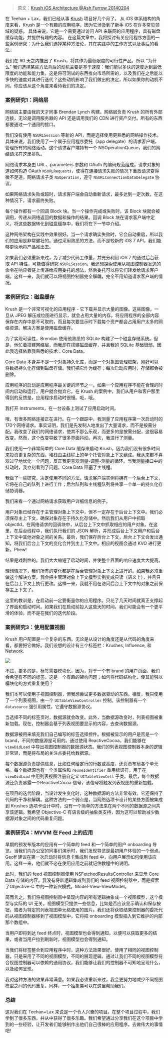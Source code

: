 > 原文：[Krush iOS Architecture @Ash Furrow 20140204](https://teehanlax.com/blog/krush-ios-architecture/)

在 Teehan + Lax，我们已经从事 [Krush](http://www.krush.com/) 项目好几个月了。 从 iOS 体系结构的角度来看，Krush 是一个有趣的应用程序，因为它涉及到了新手 iOS 在许多常见领域的疑惑。 具体来说，它是一个需要通过访问 API 来联网的应用程序，具有磁盘缓存功能，并提供有趣的内容。 在这篇文章中，我将探讨有关应用程序方面的一些案例研究：为什么我们选择某种方法论，其在实践中的工作方式以及事后的看法。

我们在 90 天之内推出了 Krush，将其作为最低限度的可行性产品，所以 "为什么" 我们选择某些方法背后的动机主要是基于速度：我们能以多快的速度达到最低限度的功能和能力集，这是将可测试的东西推向市场所需的，以及我们在之后能以多快的速度对其进行迭代？这些动机影响了我们做出的决定，所以如果你的动机不同，你应该从这个角度来看待我们的决定。

### 案例研究1：网络层

网络层主要由我的天才同事 Brendan Lynch 构建。网络层负责 Krush 的所有外部连接，无论是调用服务器的 API 还是调用我们的 CDN 进行资产交付。所有的东西都要通过一个通用的接口。

我们没有使用 `NSURLSession` 等新的 API，而是选择使用更熟悉的网络操作技术。具体来说，我们使用了一个属于应用程序委托（app delegate）的请求客户端，管理所有的网络活动。这个请求客户端持有一个 NSOperationQueue，我们的网络请求在这里排队。

网络请求本身由 URL、parameters 参数和 OAuth 的编码规范组成。请求对象知道如何构造 OAuth `NSURLRequests`，使得在连接请求失败的情况下重放请求变得微不足道。网络请求子类 `NSOperation`，遵守 `NSURLConnectionDataDelegate` 协议。

如果网络请求失败或超时，请求客户端会自动重新请求，最多达到一定次数，在这种情况下，请求最终失败。

每个操作都有一个回调 Block 块。当一个操作完成或失败时，该 Block 块就会被调用，传递从网络返回的数据和操作的结果。回调 Block 块在请求客户端中定义，将这些数据转化到磁盘缓存中，我们将在下一节中介绍。

这种网络架构在实践中效果很好。当一个请求确实失败时，它会自动重启，所以我们的应用是非常健壮的。通过采用熟悉的方法，而不是较新的 iOS 7 API，我们能够更快地将产品推出去。

如果我们必须重新来过，为了减少代码工作量，并充分利用 iOS 7 的通过后台获取 API 特性，可能值得研究 `NSURLSession`。我还想探索使用从视图控制器发送的命令在响应者链上传递给应用委托的想法，然后委托可以将它们转发给请求客户端。这样一来，我们就可以将视图控制器完全解耦，完全不用知道请求客户端的情况。

### 案例研究2：磁盘缓存

Krush 是一个非常可视化的应用程序 - 它下载并显示大量的图像。这些图像，一旦从 JPEG 解压成位图进行显示，就会占用大量的内存。将应用程序的全部内容保存在内存中是不可取的，而且每次要显示时下载每个资产都会占用用户太多的网络资源。解决方案是使用磁盘缓存。

为了实现可读性，Brendan 使用他熟悉的 SQLite 构建了一个磁盘存储系统。但是，他忙着搭建网络层，而我却在搭建磁盘缓存，并且我的 SQLite 基础很弱。因此我选择依靠我熟悉的技术：Core Data。

Core Data 本身并不是一个对象持久化库，而是一个对象图管理框架，刚好可以将数据持久化存储到磁盘存储。我们把它作为缓存；每次启动应用时，存储都会被删除。

应用程序的启动是应用程序最关键的环节之一。如果一个应用程序不能在合理的时间内启动和运行，用户就会抛弃它。在 Krush 的案例中，我们从用户和客户那里得到的反馈是，应用程序启动时很慢。呃，哦。

我打开 Instruments，在一台设备上测试了应用启动时间。

哦，有很多网络连接正在进行。在一个跟踪中，我测量了应用程序第一次启动时的170个网络请求。事实证明，我们是先发制人地发出了大量请求，而不是按需分配。我改变了我们的网络请求，使其不那么乐观，而更多的是按需分配，这很容易改变。然而，这个改变导致了很多界面抖动。再次，我进行了测量。

我们使用一个非常简单的 Core Data 缓存来启动 Krush，因为我们没有很多时间来投资更复杂的东西。堆栈由主线程上的单个托管对象上下文组成。我从来都不喜欢过早地优化一个问题，反正我更喜欢测量-调整-测量的循环。当我测量接口中的抖动时，我立刻看到了问题。Core Data 阻塞了主线程。

我做了一些研究，决定使用不同的方法。请求客户端实例将拥有一个后台上下文，它将在自己的队列上进行工作；后台队列和主线程队列将共享一个单一的持久化存储协调器。

我们来看一个通过网络请求获取用户详细信息的例子。

用户对象已经存在于主管理对象上下文中，但不一定存在于后台上下文中。我们必须保存主上下文，确保对象存在于持久化存储中。然后我们从用户中抓取 objectId，在网络请求的回调块中，从后台上下文中抓取相应的用户对象。在这里，在后台线程中，我们执行我们的 JSON 解析，并形成后台上下文用户和后台上下文中其他对象之间的关系。最后，我们保存后台上下文，后台上下文会发出通知，将我们后台上下文的变化合并到主上下文中。相应的视图会通过 KVO 进行更新。Phew!

结果是戏剧性的。我们大大缩短了启动时间，并使整个界面的响应速度大大提高。

理想情况下，我们所有的变化都是在后台管理对象上下文上进行的。如果我必须重做这个解决方案，我会把主管理对象上下文模型实例变成只读（语义上），并且只在后台上下文上执行更改。这样一来，我就不用在访问后台上下文中的对象之前保存主上下文了。

这里的教训是，在启动前一定要衡量你的应用程序。只花了几天时间就真正支撑起了界面和启动时间。如果我们在启动前投入这些天的时间，我们可能会有一个更平滑的体验，而不是在我们的迭代阶段。

### 案例研究3：使用配置视图

Krush 用户配置是一个复杂的东西。无论是从设计的角度还是从代码的角度来看，都要把它做好。我们设想的设计有三个标签栏：Krushes, Influence, 和 Network.

![](https://tva1.sinaimg.cn/large/0081Kckwgy1glpjb5cw6bg308c0ea4qq.gif)

不过，更多的是，标签需要模块化，因为，对于一个有 brand 的用户页面，我们会希望有不同的标签。这是一个有趣的架构问题；如何将代码结构化，使其能够以模块化的方式重复使用？

我们本可以使用子视图控制器，但我想尝试更多数据驱动的东西。相反，我只使用了一个列表视图，由一个 `UITableViewController` 控制。该控制器有一个 `datasource`  强引用属性，它遵守数据源协议。

当选择不同的标签页时，数据源就会改变。此外，当数据源改变时，列表视图被重新加载。现在，控制器会基于列表视图要显示的内容，去查询数据源。

数据源被用来填充我们自己编写的标签选择控件。根据被显示的用户是否是一个 brand，不同的数据源是可用的。通过使用 ReactiveCocoa，我们能够在 `viewDidLoad` 中导出视图控制器的数据源状态。我们的列表视图控制器本身的逻辑非常轻，而是将布局的关注点委托给数据源。

每个数据源负责提供信息，比如任何给定行的行数或高度，还负责布局各个单元格。每个数据源也有一个类属性和 `reuseIdentifier` 重用标识符，用于在 `viewDidLoad` 中用列表视图注册自定义 `UITableViewCell` 子类。最后，每个数据源还负责暴露一个ReactiveCocoa 信号，该信号将触发列表视图的重新加载。

在项目的迭代阶段，当设计发生变化时，这种数据源的方法非常有效。它还保持了代码的干净和解耦。这种方法的一个弱点是，当网络选项卡设计的某些方面被集成到 Krushes 选项卡设计中时，没有一个简单的方法来在两个不同的数据源之间共享该逻辑。我希望 Objective-C 有语言级的抽象类支持，因为这可以帮助减少数据源对象之间的代码重复问题。

### 案例研究4：MVVM 在 Feed 上的应用

早期的预发布版本的应用有一个简单的 feed 和一个简单的用户 onboarding 导览。当我们向办公室的同事们演示时，我们发现导览是最初用户体验的一个弱点。Geoff 建议在第一次启动时将信息卡集成到 feed 中，向用户展示如何使用该应用。这样一来，他们就不必在使用应用之前就记住教程中的说明。

此时，我们的 feed 视图控制器使用 NSFetchedResultsController 来显示 Core Data 存储的内容。我没有将新逻辑集成到我们的 feed 视图控制器中，而是探索了Objective-C 中的一种新兴模式。Model-View-ViewModel。

简而言之，我们将视图控制器中呈现内容的所有逻辑抽象成一个视图模型，这个模型与实际的 UI 无关。视图模型只提供一些信息，比如是否应该显示确认和保存按钮，或者为特定的列表视图单元格使用的图片。我们还将获取结果控制器的委托代码从视图控制器移到了视图模型中，它将把 onboarding 模型插入到它维护的内部那个数组中。

当用户即将到达 feed 终点时，视图模型也会得到通知，以便可以获取更多的结果，或者当用户拉到刷新时，视图模型也会得到通知。

当我们将标签整合到应用程序中时，这种方法效果很好。使用了相同的视图控制器，只是采用了不同的视图模型，不同的展现逻辑。通过让我们不同的视图模型符合视图控制器可以依赖的通用协议，我们能够让我们的控制器不可知地呈现什么，以及如何呈现。

我对这种方法的效果非常满意。如果我必须重新来过，我会更努力地减少不同视图模型之间的代码重复。同样，一个抽象类可以在这里帮助我们。

### 总结

这对我们在 Teehan+Lax 来说是一个令人兴奋的项目。在整个项目过程中，我们学到了很多东西，并从中获得了很多乐趣。我们希望通过分享我们在这个项目中学到的一些经验，让开发者们能够制作出他们自己很棒的应用程序。去做伟大的事情吧!







































